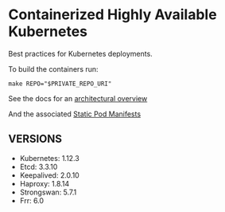 # Containerized Highly Available Kubernetes

Best practices for Kubernetes deployments.

To build the containers run:

    make REPO="$PRIVATE_REPO_URI"

See the docs for an [architectural overview](docs/)

And the associated [Static Pod Manifests](docs/kubeconfigs/manifest.yml)

## VERSIONS

  - Kubernetes: 1.12.3
  - Etcd:       3.3.10
  - Keepalived: 2.0.10
  - Haproxy:    1.8.14
  - Strongswan: 5.7.1
  - Frr:        6.0
